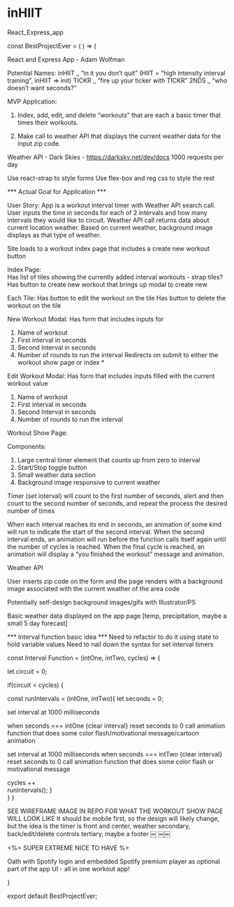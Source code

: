 # inHIIT
React_Express_app

const BestProjectEver = ( ) => {

React and Express App - Adam Wolfman

Potential Names: 
inHIIT _ “in it you don’t quit”  (HIIT = “high intensity interval training”, inHIIT => init) 
TICKR _ “fire up your ticker with TICKR” 
2NDS  _ “who doesn’t want seconds?”


MVP Application:
1. Index, add, edit, and delete “workouts” that are each a basic timer that times their workouts. 

2. Make call to weather API that displays the current weather data for the input zip code.

Weather API - Dark Skies - https://darksky.net/dev/docs
1000 requests per day

Use react-strap to style forms
Use flex-box and reg css to style the rest

*** Actual Goal for Application ***

User Story: 
App is a workout interval timer with Weather API search call. User inputs the time in seconds for each of 2 intervals and how many intervals they would like to circuit. Weather API call returns data about current location weather. Based on current weather, background image displays as that type of weather. 


Site loads to a workout index page that includes a create new workout button

Index Page:     
Has list of tiles showing the currently added interval workouts - strap tiles? 
Has button to create new workout that brings up modal to create new

Each Tile:
Has button to edit the workout on the tile
Has button to delete the workout on the tile

New Workout Modal:
Has form that includes inputs for 
1) Name of workout
2) First interval in seconds
3) Second Interval in seconds
4) Number of rounds to run the interval
Redirects on submit to either the workout show page or index * 

Edit Workout Modal:
Has form that includes inputs filled with the current workout value
1) Name of workout
2) First interval in seconds
3) Second Interval in seconds
4) Number of rounds to run the interval

Workout Show Page:

Components: 
1) Large central timer element that counts up from zero to interval
2) Start/Stop toggle button
3) Small weather data section
4) Background image responsive to current weather


Timer (set interval) will count to the first number of seconds, alert 
and then count to the second number of seconds, and repeat the process the desired number of times

When each interval reaches its end in seconds, an animation of some kind will run to indicate the start of the second interval. When the second interval ends, an animation will run before the function calls itself again until the number of cycles is reached. When the final cycle is reached, an animation will display a “you finished the workout” message and animation. 


Weather API 

User inserts zip code on the form and the page renders with a background image associated with the current weather of the area code

Potentially self-design background images/gifs with Illustrator/PS

Basic weather data displayed on the app page [temp, precipitation, maybe a small 5 day forecast]


*** Interval function basic idea ***
Need to refactor to do it using state to hold variable values
Need to nail down the syntax for set interval timers

const Interval Function = (intOne, intTwo, cycles) => {

let circuit = 0;

if(circuit < cycles) {

const runIntervals = (intOne, intTwo){
let seconds = 0;

set interval at 1000 milliseconds 

when seconds === intOne {clear interval}
reset seconds to 0
call animation function that does some color flash/motivational message/cartoon animation

set interval at 1000 milliseconds
when seconds === intTwo {clear interval}
reset seconds to 0
call animation function that does some color flash or motivational message

cycles ++        
runIntervals();
}    
}
}


SEE WIREFRAME IMAGE IN REPO FOR WHAT THE WORKOUT SHOW PAGE WILL LOOK LIKE
It should be mobile first, so the design will likely change, but the idea is the timer is front and center, weather secondary, back/edit/delete controls tertiary, maybe a footer
￼
￼￼


<%= SUPER EXTREME NICE TO HAVE %> 

Oath with Spotify login and embedded Spotify premium player as optional part of the app UI - all in one workout app! 



}



export default BestProjectEver;
